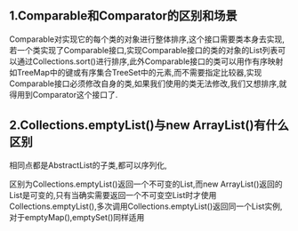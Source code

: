 ## 1.Comparable和Comparator的区别和场景

Comparable对实现它的每个类的对象进行整体排序,这个接口需要类本身去实现,若一个类实现了Comparable接口,实现Comparable接口的类的对象的List列表可以通过Collections.sort()进行排序,此外Comparable接口的类可以用作有序映射如TreeMap中的键或有序集合TreeSet中的元素,而不需要指定比较器,实现Comparable接口必须修改自身的类,如果我们使用的类无法修改,我们又想排序,就得用到Comparator这个接口了.

## 2.Collections.emptyList()与new ArrayList()有什么区别

相同点都是AbstractList的子类,都可以序列化,

区别为Collections.emptyList()返回一个不可变的List,而new ArrayList()返回的List是可变的,只有当确实需要返回一个不可变空List时才使用Collections.emptyList(),多次调用Collections.emptyList()返回同一个List实例,对于emptyMap(),emptySet()同样适用

